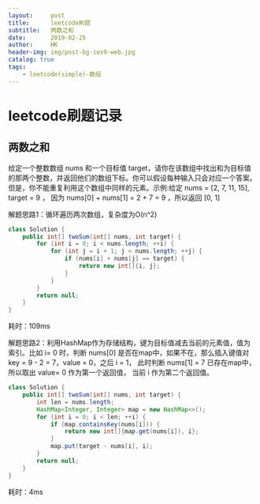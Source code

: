 ```yaml
---
layout:     post
title:      leetcode刷题
subtitle:   两数之和
date:       2019-02-25
author:     HK
header-img: img/post-bg-ios9-web.jpg
catalog: true
tags:
    - leetcode(simple)-数组
---
```

# leetcode刷题记录
## 两数之和

 给定一个整数数组 nums 和一个目标值 target，请你在该数组中找出和为目标值的那两个整数，并返回他们的数组下标。你可以假设每种输入只会对应一个答案。但是，你不能重复利用这个数组中同样的元素。示例:给定 nums = [2, 7, 11, 15], target = 9 ， 因为 nums[0] + nums[1] = 2 + 7 = 9 ，所以返回 [0, 1]
    
解题思路1：循环遍历两次数组，复杂度为O(n^2)

``` java
class Solution {
    public int[] twoSum(int[] nums, int target) {
        for (int i = 0; i < nums.length; ++i) {
            for (int j = i + 1; j < nums.length; ++j) {
                if (nums[i] + nums[j] == target) {
                    return new int[]{i, j};
                }
            }
        }
        return null;
    }
}
```
耗时：109ms

解题思路2：利用HashMap作为存储结构，键为目标值减去当前的元素值，值为索引。比如 i= 0 时，判断 nums[0] 是否在map中，如果不在，那么插入键值对 key = 9 - 2 = 7，value = 0，之后 i = 1， 此时判断 nums[1] = 7 已存在map中，所以取出 value= 0 作为第一个返回值， 当前 i 作为第二个返回值。
``` java
class Solution {
    public int[] twoSum(int[] nums, int target) {
        int len = nums.length;
        HashMap<Integer, Integer> map = new HashMap<>();
        for (int i = 0; i < len; ++i) {
            if (map.containsKey(nums[i])) {
                return new int[]{map.get(nums[i]), i};
            }
            map.put(target - nums[i], i);
        }
        return null;
    }
}
```
耗时：4ms
